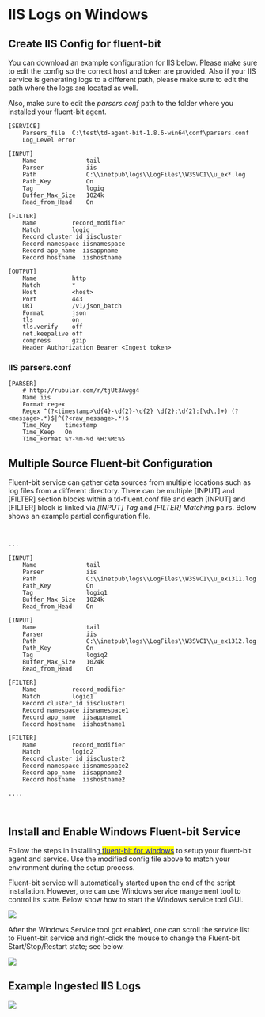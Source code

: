 # IIS Logs on Windows

## Create IIS Config for fluent-bit

You can download an example configuration for IIS below.  Please make sure to edit the config so the correct host and token are provided.  Also if your IIS service is generating logs to a different path, please make sure to edit the path where the logs are located as well.

Also, make sure to edit the _parsers.conf_ path to the folder where you installed your fluent-bit agent.

```
[SERVICE]
    Parsers_file  C:\test\td-agent-bit-1.8.6-win64\conf\parsers.conf
    Log_Level error

[INPUT]
    Name              tail
    Parser            iis
    Path              C:\\inetpub\logs\\LogFiles\\W3SVC1\\u_ex*.log
    Path_Key          On
    Tag               logiq
    Buffer_Max_Size   1024k
    Read_from_Head    On

[FILTER]
    Name          record_modifier
    Match         logiq
    Record cluster_id iiscluster
    Record namespace iisnamespace
    Record app_name  iisappname
    Record hostname  iishostname

[OUTPUT]
    Name          http
    Match         *
    Host          <host>
    Port          443
    URI           /v1/json_batch
    Format        json
    tls           on
    tls.verify    off
    net.keepalive off
    compress      gzip
    Header Authorization Bearer <Ingest token>
```

### IIS parsers.conf

```
[PARSER]
    # http://rubular.com/r/tjUt3Awgg4
    Name iis
    Format regex
    Regex ^(?<timestamp>\d{4}-\d{2}-\d{2} \d{2}:\d{2}:[\d\.]+) (?<message>.*)$|^(?<raw_message>.*)$
    Time_Key    timestamp
    Time_Keep   On
    Time_Format %Y-%m-%d %H:%M:%S
```

## Multiple Source Fluent-bit Configuration

Fluent-bit service can gather data sources from multiple locations such as log files from a different directory.  There can be multiple \[INPUT] and \[FILTER] section blocks within a td-fluent.conf file and each \[INPUT] and \[FILTER] block is linked via _\[INPUT] Tag_ and _\[FILTER] Matching_ pairs.     Below shows an example partial configuration file.

```


...

[INPUT]
    Name              tail
    Parser            iis
    Path              C:\\inetpub\logs\\LogFiles\\W3SVC1\\u_ex1311.log
    Path_Key          On
    Tag               logiq1
    Buffer_Max_Size   1024k
    Read_from_Head    On

[INPUT]
    Name              tail
    Parser            iis
    Path              C:\\inetpub\logs\\LogFiles\\W3SVC1\\u_ex1312.log
    Path_Key          On
    Tag               logiq2
    Buffer_Max_Size   1024k
    Read_from_Head    On

[FILTER]
    Name          record_modifier
    Match         logiq1
    Record cluster_id iiscluster1
    Record namespace iisnamespace1
    Record app_name  iisappname1
    Record hostname  iishostname1

[FILTER]
    Name          record_modifier
    Match         logiq2
    Record cluster_id iiscluster2
    Record namespace iisnamespace2
    Record app_name  iisappname2
    Record hostname  iishostname2

....



```

## Install and Enable Windows Fluent-bit Service

Follow the steps in Installing[ <mark style="color:blue;">fluent-bit for windows</mark>](https://docs.logiq.ai/integrations/fluent-bit#fluent-bit-for-windows) to setup your fluent-bit agent and service. Use the modified config file above to match your environment during the setup process.

Fluent-bit service will automatically started upon the end of the script installation.   However, one can use Windows service mangement tool to control its state.  Below show how to start the Windows service tool GUI.

![](../.gitbook/assets/services.msc-2022-01-27\_11-59-36.png)

After the Windows Service tool got enabled, one can scroll the service list to Fluent-bit service and right-click the mouse to change the Fluent-bit Start/Stop/Restart state; see below.

![](../.gitbook/assets/win-fluentbit-svc-start-2022-01-27\_11-52-09.png)

## Example Ingested IIS Logs

![](../.gitbook/assets/example-ingestion-2022-01-27\_12-41-46.png)

